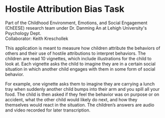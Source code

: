 ﻿# Hostile Attribution Bias Task
Part of the Childhood Environment, Emotions, and Social Engagement (ChEESE) research team under Dr. Danming An at Lehigh University's Psychology Dept.  
Collaborator: Keith Kreschollek  

This application is meant to measure how children attribute the behaviors of others and their use of hostile attributions to interpret behaviors. The children are read 10 vignettes, which include illustrations for the child to look at. Each vignette asks the child to imagine they are in a certain social situation in which another child engages with them in some form of social behavior.  
  
For example, one vignette asks them to imagine they are carrying a lunch tray when suddenly another child bumps into their arm and you spill all your food. The child is then asked if they feel the behavior was on purpose or on accident, what the other child would likely do next, and how they themselves would react in the situation. The children’s answers are audio and video recorded for later transcription.

